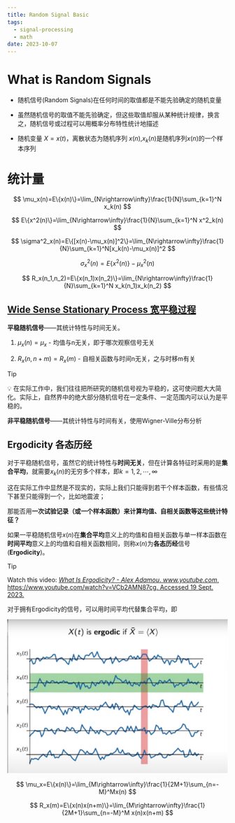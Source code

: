 ```yaml
---
title: Random Signal Basic
tags:
  - signal-processing
  - math
date: 2023-10-07
---
```


# What is Random Signals

- 随机信号(Random Signals)在任何时间的取值都是不能先验确定的随机变量

- 虽然随机信号的取值不能先验确定，但这些取值却服从某种统计规律，换言之，随机信号或过程可以用概率分布特性统计地描述

- 随机变量 $X=x(t)$，离散状态为随机序列 $x(n)$,$x_k(n)$是随机序列$x(n)$的一个样本序列

# 统计量

$$
\mu_x(n)=E\{x(n)\}=\lim_{N\rightarrow\infty}\frac{1}{N}\sum_{k=1}^N x_k(n)
$$

$$
E\{x^2(n)\}=\lim_{N\rightarrow\infty}\frac{1}{N}\sum_{k=1}^N x^2_k(n)
$$
  

$$
\sigma^2_x(n)=E\{[x(n)-\mu_x(n)]^2\}=\lim_{N\rightarrow\infty}\frac{1}{N}\sum_{k=1}^N[x_k(n)-\mu_x(n)]^2
$$
  

$$
\sigma^2_x(n)=E\{x^2(n)\}-\mu^2_x(n)
$$

$$
R_x(n_1,n_2)=E\{x(n_1)x(n_2)\}=\lim_{N\rightarrow\infty}\frac{1}{N}\sum_{k=1}^N x_k(n_1)x_k(n_2)
$$


## [Wide Sense Stationary Process 宽平稳过程](data_sci/stochastic_process/stationary_process.md)

**平稳随机信号**——其统计特性与时间无关。

1. $\mu_x(n)=\mu_x$ - 均值与n无关，即于哪次观察信号无关

2. $R_x(n,n+m)=R_x(m)$ - 自相关函数与时间n无关，之与时移m有关

> [!tip] 
> 💡 在实际工作中，我们往往把所研究的随机信号视为平稳的，这可使问题大大简化。实际上，自然界中的绝大部分随机信号在一定条件、一定范围内可以认为是平稳的。 

**非平稳随机信号**——其统计特性与时间有关，使用Wigner-Ville分布分析

## Ergodicity 各态历经


对于平稳随机信号，虽然它的统计特性与**时间无关**，但在计算各特征时采用的是**集合平均**，就需要$x_k(n)$的无穷多个样本，即$k=1,2,\cdots,\infty$

这在实际工作中显然是不现实的，实际上我们只能得到若干个样本函数，有些情况下甚至只能得到一个，比如地震波；

那能否用**一次试验记录（或一个样本函数）来计算均值、自相关函数等这些统计特征？**

如果一平稳随机信号$x(n)$在**集合平均**意义上的均值和自相关函数与单一样本函数在**时间平均**意义上的均值和自相关函数相同，则称$x(n)$为**各态历经**信号(**Ergodicity**)。
  

> [!tip] 
> Watch this video: [_What Is Ergodicity? - Alex Adamou_. _www.youtube.com_, https://www.youtube.com/watch?v=VCb2AMN87cg. Accessed 19 Sept. 2023.](https://www.youtube.com/watch?v=VCb2AMN87cg) 
  

对于拥有Ergodicity的信号，可以用时间平均代替集合平均，即

![](signal_processing/attachments/Screenshot_from_2022-10-18_10-53-17.png)
  

$$
\mu_x=E\{x(n)\}=\lim_{M\rightarrow\infty}\frac{1}{2M+1}\sum_{n=-M}^Mx(n)
$$

$$
R_x(m)=E\{x(n)x(n+m)\}=\lim_{M\rightarrow\infty}\frac{1}{2M+1}\sum_{n=-M}^M x(n)x(n+m)
$$
